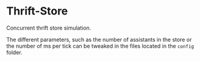 # Thrift-Store
Concurrent thrift store simulation.

The different parameters, such as the number of assistants in the store or the number of ms per tick can be tweaked in the files located in the `config` folder.
